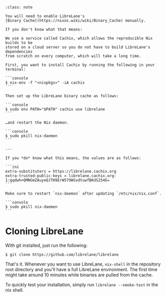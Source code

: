 ````{admonition} If you already have Nix set up…
:class: note 

You will need to enable LibreLane's
[Binary Cache](https://nixos.wiki/wiki/Binary_Cache) manually.

If you don't know what that means:

We use a service called Cachix, which allows the reproducible Nix builds to be
stored on a cloud server so you do not have to build LibreLane's dependencies
from scratch on every computer, which will take a long time.

First, you want to install Cachix by running the following in your terminal:

```console
$ nix-env -f "<nixpkgs>" -iA cachix
```

Then set up the LibreLane binary cache as follows:

```console
$ sudo env PATH="$PATH" cachix use librelane
```

…and restart the Nix daemon.

```console
$ sudo pkill nix-daemon
```

---

If you *do* know what this means, the values are as follows:

```ini
extra-substituters = https://librelane.cachix.org
extra-trusted-public-keys = librelane.cachix.org-1:qqdwh+QMNGmZAuyeQJTH9ErW57OWSvdtuwfBKdS254E=
```

Make sure to restart `nix-daemon` after updating `/etc/nix/nix.conf`.

```console
$ sudo pkill nix-daemon
```

````

# Cloning LibreLane

With git installed, just run the following:

```console
$ git clone https://github.com/librelane/librelane
```

That's it. Whenever you want to use LibreLane, `nix-shell` in the repository root
directory and you'll have a full LibreLane environment. The first time might take
around 10 minutes while binaries are pulled from the cache.

To quickly test your installation, simply run `librelane --smoke-test` in the nix
shell.
